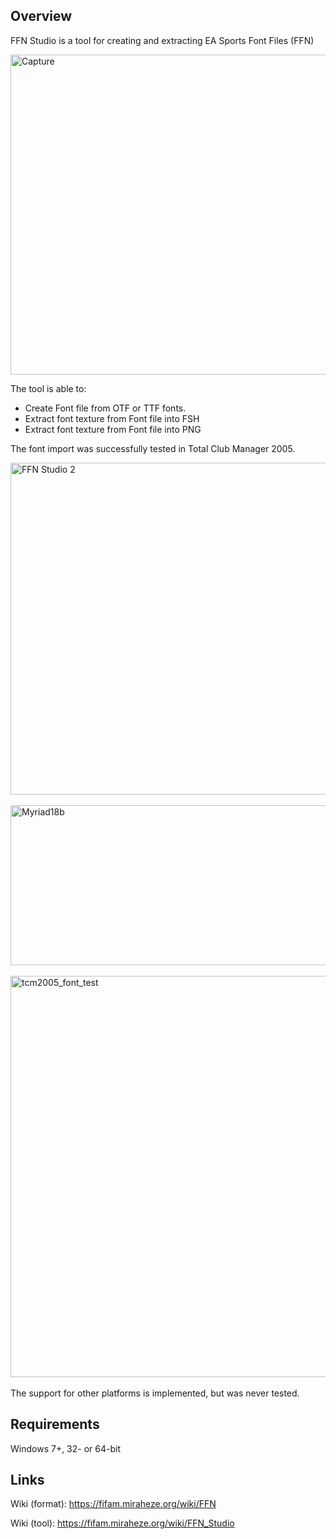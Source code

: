 ## Overview

FFN Studio is a tool for creating and extracting EA Sports Font Files (FFN)

<img width="642" height="512" alt="Capture" src="https://github.com/user-attachments/assets/2b7efd4d-9ea1-47ad-9874-965832dd7216" />

The tool is able to:

- Create Font file from OTF or TTF fonts.
- Extract font texture from Font file into FSH
- Extract font texture from Font file into PNG

The font import was successfully tested in Total Club Manager 2005.

<img width="642" height="531" alt="FFN Studio 2" src="https://github.com/user-attachments/assets/5683649c-00ed-48b6-9707-8a4c1358b069" />
<br><br>
<img width="512" height="256" alt="Myriad18b" src="https://github.com/user-attachments/assets/d6ab6ca3-57cf-4226-b5c4-9bdffaed73db" />
<br><br>
<img width="642" alt="tcm2005_font_test" src="https://github.com/user-attachments/assets/a2d14ce6-797d-4fd4-997a-5c9b9177c176" />
<br><br>
The support for other platforms is implemented, but was never tested.

## Requirements

Windows 7+, 32- or 64-bit

## Links

Wiki (format): https://fifam.miraheze.org/wiki/FFN

Wiki (tool): https://fifam.miraheze.org/wiki/FFN_Studio
